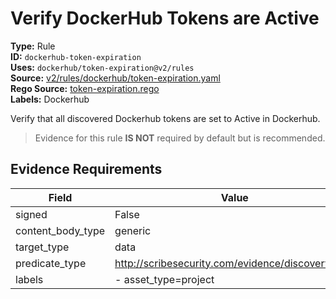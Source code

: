 # Verify DockerHub Tokens are Active  
**Type:** Rule  
**ID:** `dockerhub-token-expiration`  
**Uses:** `dockerhub/token-expiration@v2/rules`  
**Source:** [v2/rules/dockerhub/token-expiration.yaml](https://github.com/scribe-public/sample-policies/v2/rules/dockerhub/token-expiration.yaml)  
**Rego Source:** [token-expiration.rego](https://github.com/scribe-public/sample-policies/v2/rules/dockerhub/token-expiration.rego)  
**Labels:** Dockerhub  

Verify that all discovered Dockerhub tokens are set to Active in Dockerhub.

> Evidence for this rule **IS NOT** required by default but is recommended.


## Evidence Requirements  
| Field | Value |
|-------|-------|
| signed | False |
| content_body_type | generic |
| target_type | data |
| predicate_type | http://scribesecurity.com/evidence/discovery/v0.1 |
| labels | - asset_type=project |

